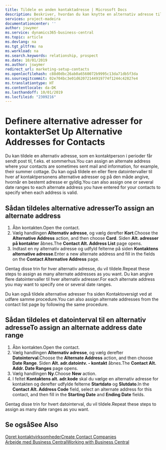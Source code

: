 ```yaml
---
title: Tildele en anden kontaktadresse | Microsoft Docs
description: Beskriver, hvordan du kan knytte en alternativ adresse til dine kontakter eller potentielle kunder, hvor de også modtager oplysninger.
services: project-madeira
documentationcenter: ''
author: jswymer
ms.service: dynamics365-business-central
ms.topic: article
ms.devlang: na
ms.tgt_pltfrm: na
ms.workload: na
ms.search.keywords: relationship, prospect
ms.date: 10/01/2019
ms.author: jswymer
redirect_url: marketing-setup-contacts
ms.openlocfilehash: c88d0dbc26ab0a6560072b9995c13da71db5f3da
ms.sourcegitcommit: 02e704bc3e01d62072144919774f1244c42827e4
ms.translationtype: HT
ms.contentlocale: da-DK
ms.lasthandoff: 10/01/2019
ms.locfileid: "2309216"
---
```

# <a name="set-up-alternative-addresses-for-contacts"></a><span data-ttu-id="76391-103">Definere alternative adresser for kontakter</span><span class="sxs-lookup"><span data-stu-id="76391-103">Set Up Alternative Addresses for Contacts</span></span>
<span data-ttu-id="76391-104">Du kan tildele en alternativ adresse, som en kontaktperson i perioder får sendt post til, f.eks. et sommerhus.</span><span class="sxs-lookup"><span data-stu-id="76391-104">You can assign an alternate address where your contacts are sometimes sent mail and information, for example, their summer cottage.</span></span> <span data-ttu-id="76391-105">Du kan også tildele en eller flere datointervaller til hver af kontaktpersonens alternative adresser og på den måde angive, hvornår en bestemt adresse er gyldig.</span><span class="sxs-lookup"><span data-stu-id="76391-105">You can also assign one or several date ranges to each alternate address you have entered for your contacts to specify when each address is valid.</span></span>

## <a name="to-assign-an-alternate-address"></a><span data-ttu-id="76391-106">Sådan tildeles alternative adresser</span><span class="sxs-lookup"><span data-stu-id="76391-106">To assign an alternate address</span></span>
1. <span data-ttu-id="76391-107">Åbn kontakten.</span><span class="sxs-lookup"><span data-stu-id="76391-107">Open the contact.</span></span>
2. <span data-ttu-id="76391-108">Vælg handlingen **Alternativ adresse**, og vælg derefter **Kort**.</span><span class="sxs-lookup"><span data-stu-id="76391-108">Choose the **Alternative Address** action, and then choose **Card**.</span></span> <span data-ttu-id="76391-109">Siden **Alt. adresser på kontakter** åbnes.</span><span class="sxs-lookup"><span data-stu-id="76391-109">The **Contact Alt. Address List** page opens.</span></span>
3. <span data-ttu-id="76391-110">Indtast en ny alternativ adresse og udfyld felterne på siden **Kontaktens alternative adresse**.</span><span class="sxs-lookup"><span data-stu-id="76391-110">Enter a new alternate address and fill in the fields on the **Contact Alternative Address** page.</span></span>

<span data-ttu-id="76391-111">Gentag disse trin for hver alternativ adresse, du vil tildele.</span><span class="sxs-lookup"><span data-stu-id="76391-111">Repeat these steps to assign as many alternate addresses as you want.</span></span> <span data-ttu-id="76391-112">Du kan angive flere datointervaller til hver alternativ adresser.</span><span class="sxs-lookup"><span data-stu-id="76391-112">For each alternate address you may want to specify one or several date ranges.</span></span>

<span data-ttu-id="76391-113">Du kan også tildele alternative adresser fra siden Kontaktoversigt ved at udføre samme procedure.</span><span class="sxs-lookup"><span data-stu-id="76391-113">You can also assign alternate addresses from the contact list page by following the same procedure.</span></span>

## <a name="to-assign-an-alternate-address-date-range"></a><span data-ttu-id="76391-114">Sådan tildeles et datointerval til en alternativ adresse</span><span class="sxs-lookup"><span data-stu-id="76391-114">To assign an alternate address date range</span></span>
1. <span data-ttu-id="76391-115">Åbn kontakten.</span><span class="sxs-lookup"><span data-stu-id="76391-115">Open the contact.</span></span>
2. <span data-ttu-id="76391-116">Vælg handlingen **Alternativ adresse**, og vælg derefter **Datointerval**.</span><span class="sxs-lookup"><span data-stu-id="76391-116">Choose the **Alternate Address** action, and then choose **Date Range**.</span></span> <span data-ttu-id="76391-117">Siden **Alt. adr.datointv. - kontakt** åbnes.</span><span class="sxs-lookup"><span data-stu-id="76391-117">The **Contact Alt. Addr. Date Ranges** page opens.</span></span>
3. <span data-ttu-id="76391-118">Vælg handlingen **Ny**.</span><span class="sxs-lookup"><span data-stu-id="76391-118">Choose **New** action.</span></span>
4. <span data-ttu-id="76391-119">I feltet **Kontaktens alt. adr.kode** skal du vælge en alternativ adresse for kontakten og derefter udfylde felterne **Startdato** og **Slutdato**.</span><span class="sxs-lookup"><span data-stu-id="76391-119">In the **Contact Alt. Address Code** field, select an alternate address for this contact, and then fill in the **Starting Date** and **Ending Date** fields.</span></span>

<span data-ttu-id="76391-120">Gentag disse trin for hvert datointerval, du vil tildele.</span><span class="sxs-lookup"><span data-stu-id="76391-120">Repeat these steps to assign as many date ranges as you want.</span></span>

## <a name="see-also"></a><span data-ttu-id="76391-121">Se også</span><span class="sxs-lookup"><span data-stu-id="76391-121">See Also</span></span>
[<span data-ttu-id="76391-122">Opret kontaktvirksomheder</span><span class="sxs-lookup"><span data-stu-id="76391-122">Create Contact Companies</span></span>](marketing-create-contact-companies.md)  
[<span data-ttu-id="76391-123">Arbejde med Business Central</span><span class="sxs-lookup"><span data-stu-id="76391-123">Working with Business Central</span></span>](ui-work-product.md)
